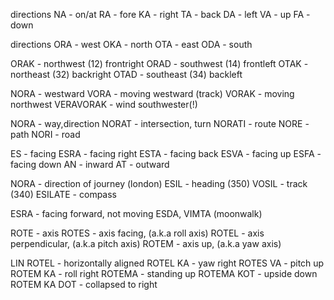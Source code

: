 directions
NA - on/at
RA - fore
KA - right
TA - back
DA - left
VA - up
FA - down

directions
ORA - west
OKA - north
OTA - east
ODA - south

ORAK - northwest (12) frontright
ORAD - southwest (14) frontleft
OTAK - northeast (32) backright
OTAD - southeast (34) backleft

NORA - westward
VORA - moving westward (track)
VORAK - moving northwest
VERAVORAK - wind southwester(!)

NORA - way,direction
NORAT - intersection, turn
NORATI - route
NORE - path
NORI - road

ES - facing
ESRA - facing right
ESTA - facing back
ESVA - facing up
ESFA - facing down
AN - inward
AT - outward

NORA - direction of journey (london)
ESIL - heading (350)
VOSIL - track (340)
ESILATE - compass

ESRA - facing forward, not moving
ESDA, VIMTA (moonwalk)

ROTE - axis
ROTES - axis facing, (a.k.a roll axis)
ROTEL - axis perpendicular, (a.k.a pitch axis)
ROTEM - axis up, (a.k.a yaw axis)

LIN ROTEL - horizontally aligned
ROTEL KA - yaw right
ROTES VA - pitch up
ROTEM KA - roll right
ROTEMA - standing up
ROTEMA KOT - upside down
ROTEM KA DOT - collapsed to right